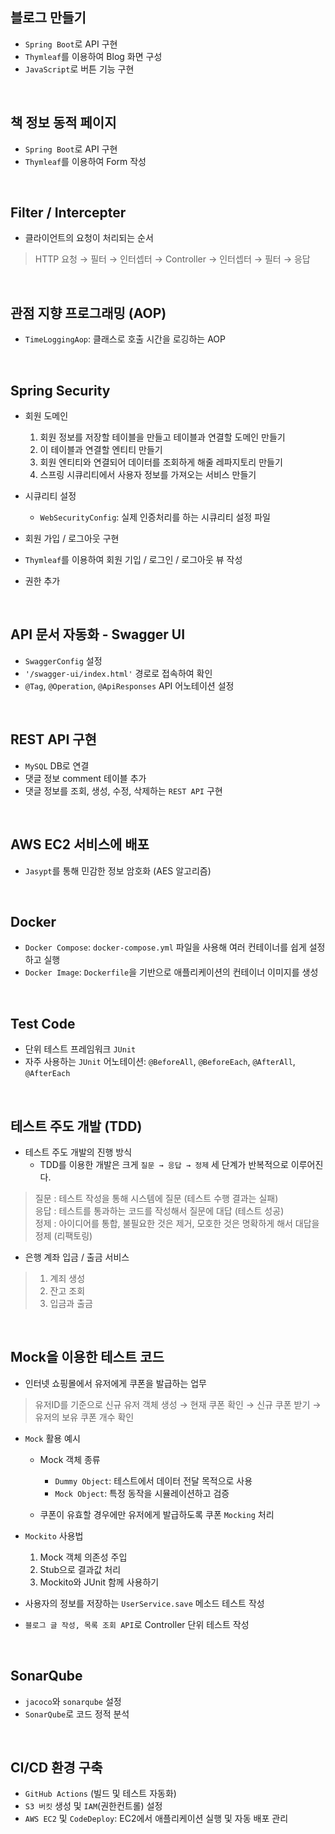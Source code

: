 ## 블로그 만들기

- `Spring Boot`로 API 구현
- `Thymleaf`를 이용하여 Blog 화면 구성
- `JavaScript`로 버튼 기능 구현

<br>

## 책 정보 동적 페이지

- `Spring Boot`로 API 구현
- `Thymleaf`를 이용하여 Form 작성

<br>

## Filter / Intercepter

- 클라이언트의 요청이 처리되는 순서

> HTTP 요청 → 필터 → 인터셉터 → Controller → 인터셉터 → 필터 → 응답

<br>

## 관점 지향 프로그래밍 (AOP)

- `TimeLoggingAop`: 클래스로 호출 시간을 로깅하는 AOP

<br>

## Spring Security

- 회원 도메인
  1. 회원 정보를 저장할 테이블을 만들고 테이블과 연결할 도메인 만들기
  2. 이 테이블과 연결할 엔티티 만들기
  3. 회원 엔티티와 연결되어 데이터를 조회하게 해줄 레파지토리 만들기
  4. 스프링 시큐리티에서 사용자 정보를 가져오는 서비스 만들기


- 시큐리티 설정
  - `WebSecurityConfig`: 실제 인증처리를 하는 시큐리티 설정 파일


- 회원 가입 / 로그아웃 구현
- `Thymleaf`를 이용하여 회원 기입 / 로그인 / 로그아웃 뷰 작성
- 권한 추가

<br>

## API 문서 자동화 - Swagger UI

- `SwaggerConfig` 설정
- `'/swagger-ui/index.html'` 경로로 접속하여 확인
- `@Tag`, `@Operation`, `@ApiResponses` API 어노테이션 설정

<br>

## REST API 구현

- `MySQL` DB로 연결
- 댓글 정보 comment 테이블 추가
- 댓글 정보를 조회, 생성, 수정, 삭제하는 `REST API` 구현

<br>

## AWS EC2 서비스에 배포

- `Jasypt`를 통해 민감한 정보 암호화 (AES 알고리즘)

<br>

## Docker

- `Docker Compose`: `docker-compose.yml` 파일을 사용해 여러 컨테이너를 쉽게 설정하고 실행
- `Docker Image`: `Dockerfile`을 기반으로 애플리케이션의 컨테이너 이미지를 생성

<br>

## Test Code

- 단위 테스트 프레임워크 `JUnit`
- 자주 사용하는 `JUnit` 어노테이션: `@BeforeAll`, `@BeforeEach`, `@AfterAll`, `@AfterEach`

<br>

## 테스트 주도 개발 (TDD)

- 테스트 주도 개발의 진행 방식
  - TDD를 이용한 개발은 크게 `질문 → 응답 → 정제` 세 단계가 반복적으로 이루어진다.

> 질문 : 테스트 작성을 통해 시스템에 질문 (테스트 수행 결과는 실패) <br>
> 응답 : 테스트를 통과하는 코드를 작성해서 질문에 대답 (테스트 성공) <br>
> 정제 : 아이디어를 통합, 불필요한 것은 제거, 모호한 것은 명확하게 해서 대답을 정제 (리팩토링)

- 은행 계좌 입금 / 출금 서비스

> 1. 계죄 생성
> 2. 잔고 조회
> 3. 입금과 출금

<br>

## Mock을 이용한 테스트 코드

- 인터넷 쇼핑몰에서 유저에게 쿠폰을 발급하는 업무

> 유저ID를 기준으로 신규 유저 객체 생성
  → 현재 쿠폰 확인
  → 신규 쿠폰 받기
  → 유저의 보유 쿠폰 개수 확인


- `Mock` 활용 예시 
  - Mock 객체 종류
    - `Dummy Object`: 테스트에서 데이터 전달 목적으로 사용
    - `Mock Object`: 특정 동작을 시뮬레이션하고 검증

  - 쿠폰이 유효할 경우에만 유저에게 발급하도록 쿠폰 `Mocking` 처리


- `Mockito` 사용법
  1. Mock 객체 의존성 주입
  2. Stub으로 결과값 처리
  3. Mockito와 JUnit 함께 사용하기


- 사용자의 정보를 저장하는 `UserService.save` 메소드 테스트 작성
- `블로그 글 작성, 목록 조회 API`로 Controller 단위 테스트 작성

<br>

## SonarQube

- `jacoco`와 `sonarqube` 설정
- `SonarQube`로 코드 정적 분석

<br>

## CI/CD 환경 구축

- `GitHub Actions` (빌드 및 테스트 자동화)
- `S3 버킷` 생성 및 `IAM`(권한컨트롤) 설정
- `AWS EC2` 및 `CodeDeploy`: EC2에서 애플리케이션 실행 및 자동 배포 관리



